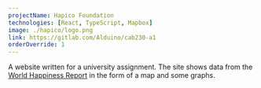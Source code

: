 ```yaml
---
projectName: Hapico Foundation
technologies: [React, TypeScript, Mapbox]
image: ./hapico/logo.png
link: https://gitlab.com/Alduino/cab230-a1
orderOverride: 1
---
```


A website written for a university assignment. The site shows data from the
[World Happiness Report](https://worldhappiness.report/) in the form of a map
and some graphs.

